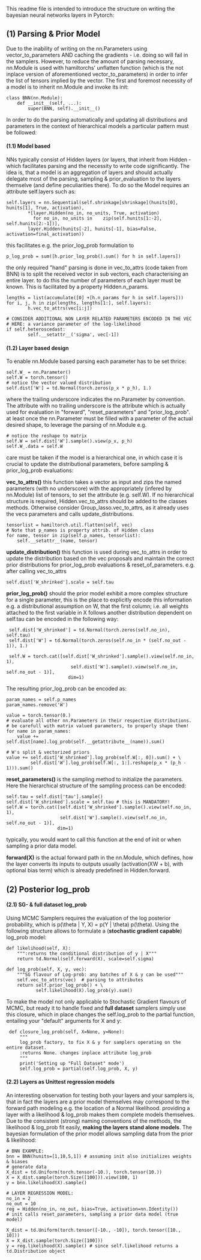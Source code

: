 This readme file is intended to introduce the structure on 
writing the bayesian neural networks layers in Pytorch:

## (1) Parsing & Prior Model
Due to the inability of writing on the nn.Parameters using vector_to_parameters
AND caching the gradients - i.e. doing so will fail in the samplers.
However, to reduce the amount of parsing necessary, nn.Module is used
with hamiltorchs' unflatten function (which is the not inplace version of 
aforementioned vector_to_parameters) in order to infer the list of tensors 
implied by the vector. The first and foremost necessity of a model is to inherit nn.Module
and invoke its init:

    class BNN(nn.Module):
        def __init__(self, ...):
            super(BNN, self).__init__()

In order to do the parsing automatically and updating all distributions and 
 parameters in the context of hierarchical models a particular pattern must be followed: 

#### (1.1) Model based
NNs typically consist of Hidden layers (or layers, that inherit from Hidden - which facilitates
parsing and the necessity to write code significantly. The idea is, that a
model is an aggregation of layers and should actually delegate most of the parsing, 
sampling & prior_evaluation to the layers themselve (and define peculiarities there). 
To do so the Model requires an attribute self.layers such as:

    self.layers = nn.Sequential(self.shrinkage[shrinkage](hunits[0], hunits[1], True, activation),
            *[layer.Hidden(no_in, no_units, True, activation)
              for no_in, no_units in    zip(self.hunits[1:-2], self.hunits[2:-1])],
            layer.Hidden(hunits[-2], hunits[-1], bias=False, activation=final_activation))

this facilitates e.g. the prior_log_prob formulation to 

    p_log_prob = sum([h.prior_log_prob().sum() for h in self.layers])

the only required "hand" parsing is done in vec_to_attrs (code taken from BNN)
is to split the received vector in sub vectors, each characterising an entire layer.
to do this the number of parameters of each layer must be known. This is 
facilitated by a property Hidden.n_params.

    lengths = list(accumulate([0] +[h.n_params for h in self.layers]))
    for i, j, h in zip(lengths, lengths[1:], self.layers):
            h.vec_to_attrs(vec[i:j])    

    # CONSIDER ADDITIONAL NON LAYER RELATED PARAMETERS ENCODED IN THE VEC
    # HERE: a variance parameter of the log-likelihood
    if self.heteroscedast: 
            self.__setattr__('sigma', vec[-1])   

#### (1.2) Layer based design
To enable nn.Module based parsing each parameter has to be set thrice:
 
    self.W_ = nn.Parameter()
    self.W = torch.tensor()
    # notice the vector valued distribution
    self.dist['W'] = td.Normal(torch.zeros(p_x * p_h), 1.) 
 
 where the trailing underscore indicates the nn.Parameter by convention.
 The attribute with no trailing underscore is the attribute which is actually
 used for evaluation in "forward", "reset_parameters" and "prior_log_prob".
 at least once the nn.Parameter must be filled with a parameter of the actual desired shape,
 to leverage the parsing of nn.Module e.g. 
 
    # notice the reshape to matrix
    self.W = self.dist['W'].sample().view(p_x, p_h)
    self.W_.data = self.W
    
care must be taken if the model is a hierarchical one, 
in which case it is crucial to update the distributional parameters, before 
sampling & prior_log_prob evaluations:

**vec_to_attrs()**
this function takes a vector as input and zips the named parameters (with no
underscore) with the appropriately (infered by nn.Module) list of tensors, 
to set the attribute (e.g. self.W).
If no hierarchical structure is required, Hidden.vec_to_attrs should be added 
to the classes methods. Otherwise consider Group_lasso.vec_to_attrs, as it 
already uses the vecs parameters and calls update_distributions.
    
    tensorlist = hamiltorch.util.flatten(self, vec)
    # Note that p_names is property attrib. of Hidden class
    for name, tensor in zip(self.p_names, tensorlist):
        self.__setattr__(name, tensor)

**update_distribution()**
this function is used during vec_to_attrs in order to update the distribution
based on the vec proposals and maintain the correct prior distributions for
prior_log_prob evaluations & reset_of_parameters. e.g. after calling vec_to_attrs

    self.dist['W_shrinked'].scale = self.tau

**prior_log_prob()**
should the prior model exhibit a more complex structure
for a single parameter, this is the place to explicitly encode this information
e.g.  a distributional assumption on W, that the first column; i.e. all weights
attached to the first variable in X follows another distribution dependent on self.tau
can be encoded in the following way:

     self.dist['W_shrinked'] = td.Normal(torch.zeros(self.no_in), self.tau)
     self.dist['W'] = td.Normal(torch.zeros(self.no_in * (self.no_out - 1)), 1.)
     
     self.W = torch.cat([self.dist['W_shrinked'].sample().view(self.no_in, 1),
                            self.dist['W'].sample().view(self.no_in, self.no_out - 1)],
                           dim=1)
                           
The resulting prior_log_prob can be encoded as:
    
    param_names = self.p_names 
    param_names.remove('W')
    
    value = torch.tensor(0.)
    # evaluate all other nn.Parameters in their respective distributions. 
    # be carefull with matrix valued parameters, to properly shape them!
    for name in param_names:
        value += self.dist[name].log_prob(self.__getattribute__(name)).sum()

    # W's split & vectorized priors
    value += self.dist['W_shrinked'].log_prob(self.W[:, 0]).sum() + \
             self.dist['W'].log_prob(self.W[:, 1:].reshape(p_x * (p_h - 1))).sum()


**reset_parameters()**
is the sampling method to initialize the parameters. Here the hierarchical 
structure of the sampling process can be encoded:

    self.tau = self.dist['tau'].sample()
    self.dist['W_shrinked'].scale = self.tau # this is MANDATORY!
    self.W = torch.cat([self.dist['W_shrinked'].sample().view(self.no_in, 1),
                        self.dist['W'].sample().view(self.no_in, self.no_out - 1)],
                       dim=1)

typically, you would want to call this function at the end of init
or when sampling a prior data model.

**forward(X)** is the actual forward path in the nn.Module, which defines, 
how the layer converts its inputs to outputs usually (activation(XW + b), with
optional bias term) which is already predefined in Hidden.forward.


## (2) Posterior log_prob

#### (2.1) SG- & full dataset log_prob
Using MCMC Samplers requires the evaluation of the log posterior probability,
which is p(\theta | Y, X) = p(Y | \theta) p(\theta). Using the following structure
allows to formulate a (**stochastic gradient capable**) log_prob model:

    def likelihood(self, X):
        """:returns the conditional distribution of y | X"""
        return td.Normal(self.forward(X), scale=self.sigma)
 
    def log_prob(self, X, y, vec):
        """SG flavour of Log-prob: any batches of X & y can be used"""
        self.vec_to_attrs(vec)  # parsing to attributes
        return self.prior_log_prob() + \
               self.likelihood(X).log_prob(y).sum()

To make the model not only applicable to Stochastic Gradient flavours of MCMC, but 
ready it to handle fixed and **full dataset** samplers simply use this closure,
which in place changes the self.log_prob to the partial function, entailing your
"default" arguments for X and y:

     def closure_log_prob(self, X=None, y=None):
         """
         log_prob factory, to fix X & y for samplers operating on the entire dataset.
         :returns None. changes inplace attribute log_prob
         """
         print('Setting up "Full Dataset" mode')
         self.log_prob = partial(self.log_prob, X, y)

#### (2.2) Layers as Unittest regression models 
An interesting observation for testing both your layers and your samplers is,
that in fact the layers are a prior model themselves may correspond to 
the forward path modeling e.g. the location of a Normal likelihood. 
providing a layer with a likelihood & log_prob makes them complete models 
themselves. Due to the consistent (strong) naming conventions of the 
methods, the likelihood & log_prob fit easily, **making the layers stand alone 
models**. The bayesian formulation of the prior model allows sampling data from 
the prior & likelihood:
    
    # BNN EXAMPLE:
    bnn = BNN(hunits=[1,10,5,1]) # assuming init also initializes weights & biases
    # generate data
    X_dist = td.Uniform(torch.tensor(-10.), torch.tensor(10.))
    X = X_dist.sample(torch.Size([100])).view(100, 1)
    y = bnn.likelihood(X).sample()
    
    # LAYER REGRESSION MODEL:
    no_in = 2
    no_out = 10
    reg = Hidden(no_in, no_out, bias=True, activation=nn.Identity())
    # init calls reset_parameters, sampling a prior data model (true model)
    
    X_dist = td.Uniform(torch.tensor([-10., -10]), torch.tensor([10., 10]))
    X = X_dist.sample(torch.Size([100]))
    y = reg.likelihood(X).sample() # since self.likelihood returns a td.Distribution object

    

